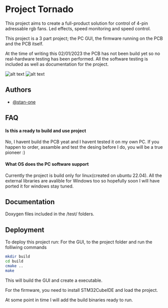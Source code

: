
# Project Tornado

This project aims to create a full-product solution for control of 4-pin adressable rgb fans. Led effects, speed monitoring and speed control.

This project is a 3 part project; the PC GUI, the firmware running on the PCB and the PCB itself.

At the time of writing this 02/01/2023 the PCB has not been build yet so no real-hardware testing has been performed. All the software testing is included as well as documentation for the project.

![alt text](https://freeimage.host/i/H1Vq0bV)
![alt text](https://freeimage.host/i/H1VqN5v)

## Authors

- [@stan-one](https://github.com/stan-one/)


## FAQ

#### Is this a ready to build and use project

No, I havent build the PCB yeat and I havent tested it on my own PC. If you happen to order, assamble and test the desing before I do, you will be a true pioneer :)

#### What OS does the PC software support

Currently the project is build only for linux(created on ubuntu 22.04). All the external libraries are avalible for Windows too so hopefully soon I will have ported it for windows stay tuned. 


## Documentation

Doxygen files included in the /test/ folders.

## Deployment

To deploy this project run:
For the GUI, to the project folder and run the folliwing commands
```bash
mkdir build
cd build
cmake ..
make

```

This will build the GUI and create a executable.

For the firmware, you need to install STM32CubeIDE and load the project.


At some point in time I will add the build binaries ready to run.

